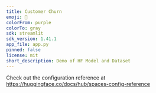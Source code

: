 ```yaml
---
title: Customer Churn
emoji: 🚀
colorFrom: purple
colorTo: gray
sdk: streamlit
sdk_version: 1.41.1
app_file: app.py
pinned: false
license: mit
short_description: Demo of HF Model and Dataset
---
```


Check out the configuration reference at https://huggingface.co/docs/hub/spaces-config-reference
